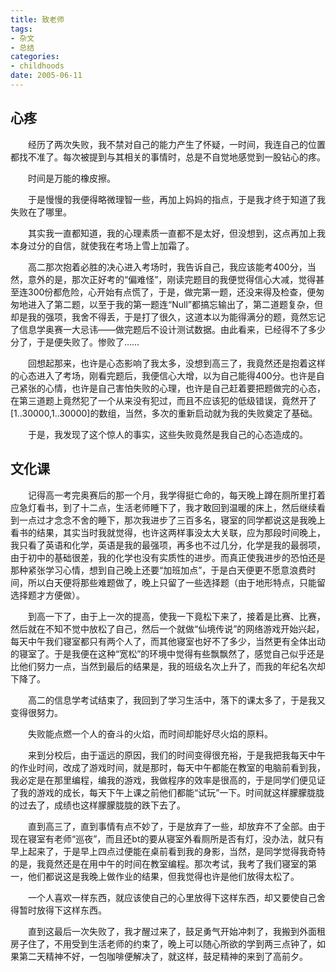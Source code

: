 ```yaml
---
title: 致老师
tags:
- 杂文
- 总结
categories:
- childhoods
date: 2005-06-11
---
```


## 心疼

　　经历了两次失败，我不禁对自己的能力产生了怀疑，一时间，我连自己的位置都找不准了。每次被提到与其相关的事情时，总是不自觉地感觉到一股钻心的疼。

　　时间是万能的橡皮擦。

　　于是慢慢的我便得略微理智一些，再加上妈妈的指点，于是我才终于知道了我失败在了哪里。

　　其实我一直都知道，我的心理素质一直都不是太好，但没想到，这点再加上我本身过分的自信，就使我在考场上雪上加霜了。

　　高二那次抱着必胜的决心进入考场时，我告诉自己，我应该能考400分，当然，意外的是，那次正好考的“偏难怪”，刚读完题目的我便觉得信心大减，觉得甚至连300份都危险，心开始有点慌了，于是，做完第一题，还没来得及检查，便匆匆地进入了第二题，以至于我的第一题连“Null”都搞忘输出了，第二道题复杂，但却是我的强项，我舍不得丢，于是打了很久，这道本以为能得满分的题，竟然忘记了信息学奥赛一大忌讳——做完题后不设计测试数据。由此看来，已经得不了多少分了，于是便失败了。惨败了……

　　回想起那来，也许是心态影响了我太多，没想到高三了，我竟然还是抱着这样的心态进入了考场，刚看完题后，我便信心大增，以为自己能得400分。也许是自己紧张的心情，也许是自己害怕失败的心理，也许是自己赶着要把题做完的心态，在第三道题上竟然犯了一个从来没有犯过，而且不应该犯的低级错误，竟然开了[1..30000,1..30000]的数组，当然，多次的重新启动就为我的失败奠定了基础。

　　于是，我发现了这个惊人的事实，这些失败竟然是我自己的心态造成的。

## 文化课

　　记得高一考完奥赛后的那一个月，我学得挺亡命的，每天晚上蹲在厕所里打着应急灯看书，到了十二点，生活老师睡下了，我才敢回到温暖的床上，然后继续看到一点过才念念不舍的睡下，那次我进步了三百多名，寝室的同学都说这是我晚上看书的结果，其实当时我就觉得，也许这两样事没太大关联，应为那段时间晚上，我只看了英语和化学，英语是我的最强项，再多也不过几分，化学是我的最弱项，由于初中的基础很差，我的化学也没有实质性的进步。而真正使我进步的恐怕还是那种紧张学习心情，想到自己晚上还要“加班加点”，于是白天便更不愿意浪费时间，所以白天便将那些难题做了，晚上只留了一些选择题（由于地形特点，只能留选择题才方便做）。

　　到高一下了，由于上一次的提高，使我一下竟松下来了，接着是比赛、比赛，然后就在不知不觉中放松了自己，然后一个就做“仙境传说”的网络游戏开始兴起，每天中午我们寝室都只有两个人了，而其他寝室也好不了多少，当然更有全体出动的寝室了。于是我便在这种“宽松”的环境中觉得有些飘飘然了，感觉自己似乎还是比他们努力一点，当然到最后的结果是，我的班级名次上升了，而我的年纪名次却下降了。

　　高二的信息学考试结束了，我回到了学习生活中，落下的课太多了，于是我又变得很努力。

　　失败能点燃一个人的奋斗的火焰，而时间却能好尽火焰的原料。

　　来到分校后，由于遥远的原因，我们的时间变得很充裕，于是我把我每天中午的作业时间，改成了游戏时间，就是那时，每天中午都能在教室的电脑前看到我，我必定是在那里编程，编我的游戏，我做程序的效率是很高的，于是同学们便见证了我的游戏的成长，每天下午上课之前他们都能“试玩”一下。时间就这样朦朦胧胧的过去了，成绩也这样朦朦胧胧的跌下去了。

　　直到高三了，直到事情有点不妙了，于是放弃了一些，却放弃不了全部。由于现在寝室有老师“巡夜”，而且还bt的要从寝室外看厕所是否有灯，没办法，就只有早上起来了，于是早上四点过便能在桌前看到我的身影，当然，是同学觉得我奇特的是，我竟然还是在用中午的时间在教室编程。那次考试，我考了我们寝室的第一，他们都说这是我晚上做作业的结果，但我觉得也许是他们放得太松了。

　　一个人喜欢一样东西，就应该使自己的心里放得下这样东西，却又要使自己舍得暂时放得下这样东西。

　　直到这最后一次失败了，我才醒过来了，鼓足勇气开始冲刺了，我搬到外面租房子住了，不用受到生活老师的约束了，晚上可以随心所欲的学到两三点钟了，如果第二天精神不好，一包咖啡便解决了，就这样，鼓足精神的来到了高前夕。
　　
